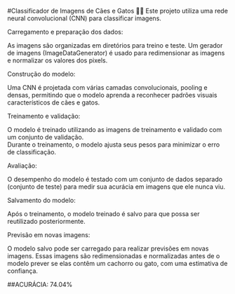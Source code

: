 #Classificador de Imagens de Cães e Gatos 🐶🐱 
Este projeto utiliza uma rede neural convolucional (CNN) para classificar imagens.

Carregamento e preparação dos dados:

As imagens são organizadas em diretórios para treino e teste. 
Um gerador de imagens (ImageDataGenerator) é usado para redimensionar as imagens e normalizar os valores dos pixels.  

Construção do modelo: 

Uma CNN é projetada com várias camadas convolucionais, pooling e densas, permitindo que o modelo aprenda a reconhecer padrões visuais característicos de cães e gatos.  

Treinamento e validação: 

O modelo é treinado utilizando as imagens de treinamento e validado com um conjunto de validação.  
Durante o treinamento, o modelo ajusta seus pesos para minimizar o erro de classificação.  

Avaliação:  

O desempenho do modelo é testado com um conjunto de dados separado (conjunto de teste) para medir sua acurácia em imagens que ele nunca viu.  

Salvamento do modelo:  

Após o treinamento, o modelo treinado é salvo para que possa ser reutilizado posteriormente.  

Previsão em novas imagens:  

O modelo salvo pode ser carregado para realizar previsões em novas imagens. Essas imagens são redimensionadas e normalizadas antes de o modelo prever se elas contêm um cachorro ou gato, com uma estimativa de confiança.  

##ACURÁCIA: 74.04%
